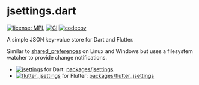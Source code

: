 # jsettings.dart

[![license: MPL](https://img.shields.io/badge/license-MPL-magenta.svg)](https://opensource.org/licenses/MPL-2.0)
[![CI](https://github.com/ubuntu-flutter-community/jsettings.dart/actions/workflows/ci.yaml/badge.svg)](https://github.com/ubuntu-flutter-community/jsettings.dart/actions/workflows/ci.yaml)
[![codecov](https://codecov.io/gh/ubuntu-flutter-community/jsettings.dart/branch/main/graph/badge.svg?token=mbiIcV10qb)](https://codecov.io/gh/ubuntu-flutter-community/jsettings.dart)

A simple JSON key-value store for Dart and Flutter.

Similar to [shared_preferences](https://pub.dev/packages/shared_preferences) on
Linux and Windows but uses a filesystem watcher to provide change notifications.

- [![jsettings](https://img.shields.io/pub/v/jsettings.svg?label=jsettings)](https://pub.dev/packages/jsettings) for Dart: [packages/jsettings](https://github.com/ubuntu-flutter-community/jsettings.dart/tree/main/packages/jsettings)
- [![flutter_jsettings](https://img.shields.io/pub/v/flutter_jsettings.svg?label=flutter_jsettings)](https://pub.dev/packages/flutter_jsettings) for Flutter: [packages/flutter_jsettings](https://github.com/ubuntu-flutter-community/jsettings.dart/tree/main/packages/flutter_jsettings)
